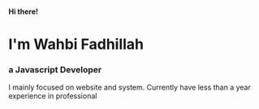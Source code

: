 #### Hi there! 
# I'm Wahbi Fadhillah
### a Javascript Developer

I mainly focused on website and system. Currently have less than a year experience in professional